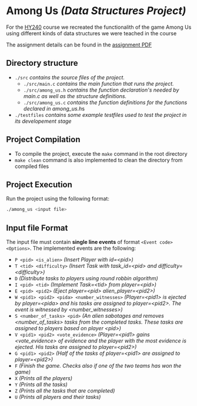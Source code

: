 # Among Us *(Data Structures Project)*
For the [HY240](https://www.csd.uoc.gr/~hy240/current/) course we recreated the functionalith of the game Among Us using different kinds of data structures we were teached in the course

The assignment details can be found in the [assignment PDF](https://github.com/papastam/HY240_project/blob/master/HY240_project_Phase2.pdf)

## Directory structure
    
+ `./src` *contains the source files of the project.*
    + `./src/main.c` *contains the main function that runs the project.*
    + `./src/among_us.h` *contains the function declaration's needed by main.c as well as the structure definitions.*
    + `./src/among_us.c` *contains the function definitions for the functions declared in among_us.h*s
+ `./testfiles` *contains some example testfiles used to test the project in its developement stage*

## Project Compilation 

+ To compile the project, execute the `make` command in the root directory
+ `make clean` command is also implemented to clean the directory from compiled files

## Project Execution

Run the project using the following format:
<br>
```bash 
./among_us <input file>
```

## Input file Format

The input file must contain __single line events__ of format `<Event code> <Options>`. The implemented events are the following:
<br>
+ `P <pid> <is_alien>` *(Insert Player with id=\<pid>)*
+ `T <tid> <difficulty>` *(Insert Task with task_id=\<pid> and difficulty=\<difficulty>)*
+ `D` *(Distribute tasks to players using round robbin algorithm)*
+ `I <pid> <tid>` *(Implement Task=\<tid> from player=\<pid>)*
+ `E <pid> <pid2>` *(Eject player=\<pid> alien_player=\<pid2>)*
+ `W <pid1> <pid2> <pida> <number_witnesses>` *(Player=\<pid1> is ejected by player=\<pida> and his tasks are assigned to player=\<pid2>. The event is witnessed by \<number_witnesses>)*
+ `S <number_of_tasks> <pid>` *(An alien sabotages and removes \<number_of_tasks> tasks from the completed tasks. These tasks are assigned to players based on player \<pid>)* 
+ `V <pid1> <pid2> <vote_evidence>` *(Player=\<pid1> gains \<vote_evidence> of evidence and the player with the most evidence is ejected. His tasks are assigned to player=\<pid2>)*
+ `G <pid1> <pid2>` *(Half of the tasks of player=\<pid1> are assigned to player=\<pid2>)*
+ `F` *(Finish the game. Checks also if one of the two teams has won the game)*
+ `X` *(Prints all the players)*
+ `Y` *(Prints all the tasks)*
+ `Z` *(Prints all the tasks that are completed)*
+ `U` *(Prints all players and their tasks)*
